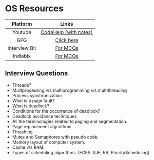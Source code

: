 # **OS Resources**

| Platform | Links |
| :------: | :-----: |
| Youtube | [CodeHelp (with notes)](https://youtube.com/playlist?list=PLDzeHZWIZsTr3nwuTegHLa2qlI81QweYG&si=3tgkNNpB74XGLMOS) |
| GFG | [Click here](https://www.geeksforgeeks.org/operating-systems/) |
| Interview Bit | [For MCQs](https://www.interviewbit.com/operating-system-mcq/) |
| Indiabix | [For MCQs](https://www.indiabix.com/computer-science/operating-systems-concepts/) |

## **Interview Questions**

<ul>
    <li>Threads?</li>
    <li>Mulitprocessing v/s multiprogramming v/s multithreading</li>
    <li>Process synchronization</li>
    <li>What is a page fault?</li>
    <li>What is deadlock?</li>
    <li>Conditions for the occurrence of deadlock?</li>
    <li>Deadlock avoidance techniques</li>
    <li>All the terminologies related to paging and segmentation.</li>
    <li>Page replacement algorithms</li>
    <li>Thrashing</li>
    <li>Mutex and Semaphores with pseudo code.</li>
    <li>Memory layout of computer system.</li>
    <li>Cache v/s RAM.</li>
    <li>Types of scheduling algorithms. (FCFS, SJF, RR, PriorityScheduling)</li>
</ul>
